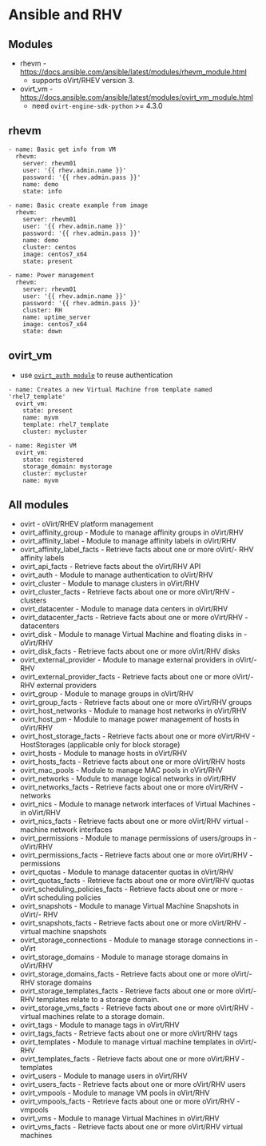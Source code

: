 # Ansible and RHV

## Modules
- rhevm - https://docs.ansible.com/ansible/latest/modules/rhevm_module.html
    - supports oVirt/RHEV version 3.
- ovirt_vm - https://docs.ansible.com/ansible/latest/modules/ovirt_vm_module.html
    - need `ovirt-engine-sdk-python` >= 4.3.0

## rhevm
```
- name: Basic get info from VM
  rhevm:
    server: rhevm01
    user: '{{ rhev.admin.name }}'
    password: '{{ rhev.admin.pass }}'
    name: demo
    state: info

- name: Basic create example from image
  rhevm:
    server: rhevm01
    user: '{{ rhev.admin.name }}'
    password: '{{ rhev.admin.pass }}'
    name: demo
    cluster: centos
    image: centos7_x64
    state: present

- name: Power management
  rhevm:
    server: rhevm01
    user: '{{ rhev.admin.name }}'
    password: '{{ rhev.admin.pass }}'
    cluster: RH
    name: uptime_server
    image: centos7_x64
    state: down

```    

## ovirt_vm
- use [`ovirt_auth module`](https://docs.ansible.com/ansible/2.6/modules/ovirt_auth_module.html#ovirt-auth-module) to reuse authentication

```
- name: Creates a new Virtual Machine from template named 'rhel7_template'
  ovirt_vm:
    state: present
    name: myvm
    template: rhel7_template
    cluster: mycluster

- name: Register VM
  ovirt_vm:
    state: registered
    storage_domain: mystorage
    cluster: mycluster
    name: myvm
```

## All modules
- ovirt - oVirt/RHEV platform management
- ovirt_affinity_group - Module to manage affinity groups in oVirt/RHV
- ovirt_affinity_label - Module to manage affinity labels in oVirt/RHV
- ovirt_affinity_label_facts - Retrieve facts about one or more oVirt/- RHV affinity labels
- ovirt_api_facts - Retrieve facts about the oVirt/RHV API
- ovirt_auth - Module to manage authentication to oVirt/RHV
- ovirt_cluster - Module to manage clusters in oVirt/RHV
- ovirt_cluster_facts - Retrieve facts about one or more oVirt/RHV - clusters
- ovirt_datacenter - Module to manage data centers in oVirt/RHV
- ovirt_datacenter_facts - Retrieve facts about one or more oVirt/RHV - datacenters
- ovirt_disk - Module to manage Virtual Machine and floating disks in - oVirt/RHV
- ovirt_disk_facts - Retrieve facts about one or more oVirt/RHV disks
- ovirt_external_provider - Module to manage external providers in oVirt/- RHV
- ovirt_external_provider_facts - Retrieve facts about one or more oVirt/- RHV external providers
- ovirt_group - Module to manage groups in oVirt/RHV
- ovirt_group_facts - Retrieve facts about one or more oVirt/RHV groups
- ovirt_host_networks - Module to manage host networks in oVirt/RHV
- ovirt_host_pm - Module to manage power management of hosts in oVirt/RHV
- ovirt_host_storage_facts - Retrieve facts about one or more oVirt/RHV - HostStorages (applicable only for block storage)
- ovirt_hosts - Module to manage hosts in oVirt/RHV
- ovirt_hosts_facts - Retrieve facts about one or more oVirt/RHV hosts
- ovirt_mac_pools - Module to manage MAC pools in oVirt/RHV
- ovirt_networks - Module to manage logical networks in oVirt/RHV
- ovirt_networks_facts - Retrieve facts about one or more oVirt/RHV - networks
- ovirt_nics - Module to manage network interfaces of Virtual Machines - in oVirt/RHV
- ovirt_nics_facts - Retrieve facts about one or more oVirt/RHV virtual - machine network interfaces
- ovirt_permissions - Module to manage permissions of users/groups in - oVirt/RHV
- ovirt_permissions_facts - Retrieve facts about one or more oVirt/RHV - permissions
- ovirt_quotas - Module to manage datacenter quotas in oVirt/RHV
- ovirt_quotas_facts - Retrieve facts about one or more oVirt/RHV quotas
- ovirt_scheduling_policies_facts - Retrieve facts about one or more - oVirt scheduling policies
- ovirt_snapshots - Module to manage Virtual Machine Snapshots in oVirt/- RHV
- ovirt_snapshots_facts - Retrieve facts about one or more oVirt/RHV - virtual machine snapshots
- ovirt_storage_connections - Module to manage storage connections in - oVirt
- ovirt_storage_domains - Module to manage storage domains in oVirt/RHV
- ovirt_storage_domains_facts - Retrieve facts about one or more oVirt/- RHV storage domains
- ovirt_storage_templates_facts - Retrieve facts about one or more oVirt/- RHV templates relate to a storage domain.
- ovirt_storage_vms_facts - Retrieve facts about one or more oVirt/RHV - virtual machines relate to a storage domain.
- ovirt_tags - Module to manage tags in oVirt/RHV
- ovirt_tags_facts - Retrieve facts about one or more oVirt/RHV tags
- ovirt_templates - Module to manage virtual machine templates in oVirt/- RHV
- ovirt_templates_facts - Retrieve facts about one or more oVirt/RHV - templates
- ovirt_users - Module to manage users in oVirt/RHV
- ovirt_users_facts - Retrieve facts about one or more oVirt/RHV users
- ovirt_vmpools - Module to manage VM pools in oVirt/RHV
- ovirt_vmpools_facts - Retrieve facts about one or more oVirt/RHV - vmpools
- ovirt_vms - Module to manage Virtual Machines in oVirt/RHV
- ovirt_vms_facts - Retrieve facts about one or more oVirt/RHV virtual machines
